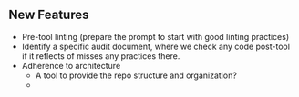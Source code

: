 ## New Features
- Pre-tool linting (prepare the prompt to start with good linting practices)
- Identify a specific audit document, where we check any code post-tool if it reflects of misses any practices there.
- Adherence to architecture
  - A tool to provide the repo structure and organization?
  -  